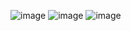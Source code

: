 ![image](https://github.com/Gollandskiy/ASP.Net-Contact-Info/assets/126692933/1ae0b6f0-db84-4955-9b9d-0f9b867e38e7)
![image](https://github.com/Gollandskiy/ASP.Net-Contact-Info/assets/126692933/e41c6fbc-f93d-4d21-a491-5242745353c7)
![image](https://github.com/Gollandskiy/ASP.Net-Contact-Info/assets/126692933/48b72950-94d6-4c74-b89c-faa6062ab05a)
